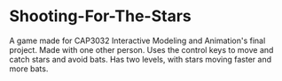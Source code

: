 # Shooting-For-The-Stars
A game made for CAP3032 Interactive Modeling and Animation's final project.
Made with one other person.
Uses the control keys to move and catch stars and avoid bats.
Has two levels, with stars moving faster and more bats.
